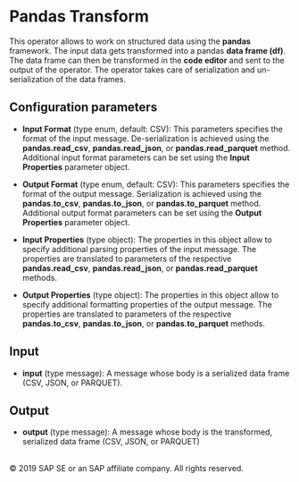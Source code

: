 Pandas Transform
================

This operator allows to work on structured data using the **pandas** framework. The input data gets transformed into
a pandas **data frame (df)**. The data frame can then be transformed in the **code editor** and sent to the output of
the operator. The operator takes care of serialization and un-serialization of the data frames.


Configuration parameters
------------

* **Input Format** (type enum, default: CSV): This parameters specifies the format of the input message. De-serialization is achieved using the **pandas.read\_csv**, **pandas.read\_json**, or **pandas.read\_parquet** method. Additional input format parameters can be set using the **Input Properties** parameter object. 

* **Output Format** (type enum, default: CSV): This parameters specifies the format of the output message. Serialization is achieved using the **pandas.to\_csv**, **pandas.to\_json**, or **pandas.to\_parquet** method. Additional output format parameters can be set using the **Output Properties** parameter object. 

* **Input Properties** (type object): The properties in this object allow to specify additional parsing properties of the input message. The properties are translated to parameters of the respective **pandas.read\_csv**, **pandas.read\_json**, or **pandas.read\_parquet** methods.

* **Output Properties** (type object): The properties in this object allow to specify additional formatting properties of the output message. The properties are translated to parameters of the respective **pandas.to\_csv**, **pandas.to\_json**, or **pandas.to\_parquet** methods.


Input
------------

* **input** (type message): A message whose body is a serialized data frame (CSV, JSON, or PARQUET). 


Output
------------

* **output** (type message): A message whose body is the transformed, serialized data frame  (CSV, JSON, or PARQUET)


<br>
<div class="footer">
   &copy; 2019 SAP SE or an SAP affiliate company. All rights reserved.
</div>
